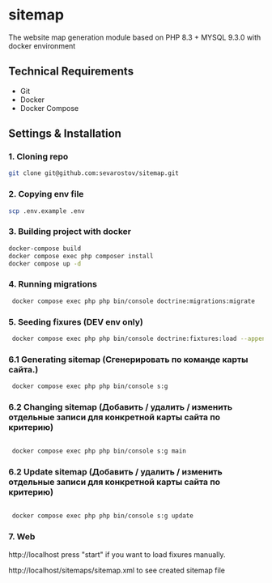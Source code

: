 # sitemap
The website map generation module based on PHP 8.3 + MYSQL 9.3.0  with docker environment

## Technical Requirements 
- Git
- Docker
- Docker Compose

## Settings & Installation

### 1. Cloning repo

   ```sh
   git clone git@github.com:sevarostov/sitemap.git
   ```

### 2. Copying env file
  
  ```sh
  scp .env.example .env
  ```

### 3. Building project with docker
  
   ```sh
  docker-compose build 
  docker compose exec php composer install
  docker compose up -d
  ```
### 4. Running migrations

 ```sh
  docker compose exec php php bin/console doctrine:migrations:migrate
  ```

### 5. Seeding fixures (DEV env only)

 ```sh
  docker compose exec php php bin/console doctrine:fixtures:load --append
  ```

### 6.1 Generating sitemap (Сгенерировать по команде карты сайта.)

 ```sh
  docker compose exec php php bin/console s:g
  ```

### 6.2 Changing sitemap (Добавить / удалить / изменить отдельные записи для конкретной карты сайта по критерию)

 ```sh

  docker compose exec php php bin/console s:g main

  ```
### 6.2 Update sitemap (Добавить / удалить / изменить отдельные записи для конкретной карты сайта по критерию)

 ```sh

  docker compose exec php php bin/console s:g update

  ```

### 7. Web

  http://localhost
  press "start" if you want to  load fixures manually.

  http://localhost/sitemaps/sitemap.xml
  to see created sitemap file
